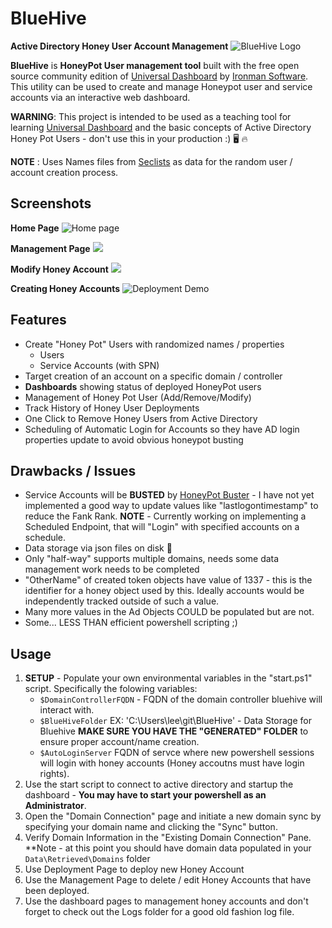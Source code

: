 # BlueHive

**Active Directory Honey User Account Management**
![BlueHive Logo](./img/bluehive.png)

**BlueHive** is **HoneyPot User management tool** built with the free open source community edition of [Universal Dashboard](https://universaldashboard.io/) by [Ironman Software](https://ironmansoftware.com). This utility can be used to create and manage Honeypot user and service accounts via an interactive web dashboard.

**WARNING**: This project is intended to be used as a teaching tool for learning [Universal Dashboard](https://universaldashboard.io/) and the basic concepts of Active Directory Honey Pot Users - don't use this in your production :) 🖥 🔥 


**NOTE** : Uses Names files from [Seclists](https://github.com/danielmiessler/SecLists/tree/master/Passwords) as data for the random user / account creation process.


## Screenshots

**Home Page**
![Home page](./img/screenshot1.png)

**Management Page**
![](./img/screenshot3.png)

**Modify Honey Account**
![](./img/screenshot2.png)

**Creating Honey Accounts**
![Deployment Demo](./img/hivedeployment.gif)


## Features
* Create "Honey Pot" Users with randomized names / properties
  * Users
  * Service Accounts (with SPN)
* Target creation of an account on a specific domain / controller
* **Dashboards** showing status of deployed HoneyPot users
* Management of Honey Pot User (Add/Remove/Modify)
* Track History of Honey User Deployments
* One Click to Remove Honey Users from Active Directory
* Scheduling of Automatic Login for Accounts so they have AD login properties update to avoid obvious honeypot busting

## Drawbacks / Issues
* Service Accounts will be **BUSTED** by [HoneyPot Buster](https://github.com/JavelinNetworks/HoneypotBuster) - I have not yet implemented a good way to update values like "lastlogontimestamp" to reduce the Fank Rank. **NOTE** - Currently working on implementing a Scheduled Endpoint, that will "Login" with specified accounts on a schedule.
* Data storage via json files on disk 🤷
* Only "half-way" supports multiple domains, needs some data management work needs to be completed
* "OtherName" of created token objects have value of 1337 - this is the identifier for a honey object used by this. Ideally accounts would be independently tracked outside of such a value.
* Many more values in the Ad Objects COULD be populated but are not.
* Some... LESS THAN efficient powershell scripting ;)

## Usage
1. **SETUP** - Populate your own environmental variables in the "start.ps1" script. Specifically the folowing variables:
   * ``$DomainControllerFQDN`` - FQDN of the domain controller bluehive will interact with.
   * ``$BlueHiveFolder`` EX: 'C:\Users\lee\git\BlueHive' - Data Storage for Bluehive **MAKE SURE YOU HAVE THE "GENERATED" FOLDER** to ensure proper account/name creation.
   * ``$AutoLoginServer`` FQDN of servce where new powershell sessions will login with honey accounts (Honey accoutns must have login rights).
2. Use the start script to connect to active directory and startup the dashboard - **You may have to start your powershell as an Administrator**.
3. Open the "Domain Connection" page and initiate a new domain sync by specifying your domain name and clicking the "Sync" button.
4. Verify Domain Information in the "Existing Domain Connection" Pane. **Note - at this point you should have domain data populated in your `Data\Retrieved\Domains` folder
5. Use Deployment Page to deploy new Honey Account
6. Use the Management Page to delete / edit Honey Accounts that have been deployed.
7. Use the dashboard pages to management honey accounts and don't forget to check out the Logs folder for a good old fashion log file.
